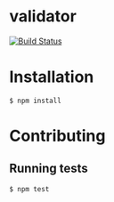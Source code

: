 validator
=========
[![Build Status](https://travis-ci.org/pasties/validator.png)](https://travis-ci.org/pasties/validator)

# Installation

	$ npm install

# Contributing

## Running tests

	$ npm test

